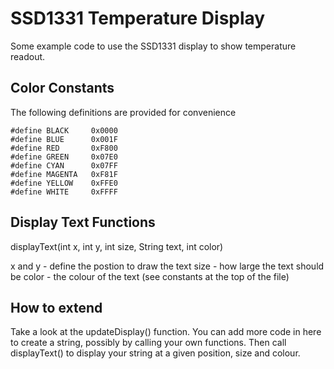 # SSD1331 Temperature Display

Some example code to use the SSD1331 display to show temperature readout.

## Color Constants

The following definitions are provided for convenience 
```
#define BLACK     0x0000
#define BLUE      0x001F
#define	RED       0xF800
#define	GREEN     0x07E0
#define CYAN      0x07FF
#define MAGENTA   0xF81F
#define YELLOW    0xFFE0
#define WHITE     0xFFFF
```

## Display Text Functions

displayText(int x, int y, int size, String text, int color)

x and y - define the postion to draw the text
size - how large the text should be
color - the colour of the text (see constants at the top of the file)

## How to extend

Take a look at the updateDisplay() function. You can add more code in here to create a string, possibly by calling your own functions. Then call displayText() to display your string at a given position, size and colour.
